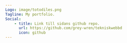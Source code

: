 ```yaml
---
Logo: image/totodiles.png
Tagline: My portfolio.
Social:
    - title: Link till sidans github repo.
      url: https://github.com/grey-wren/tekniskwebbd
      icon: github
---
```

